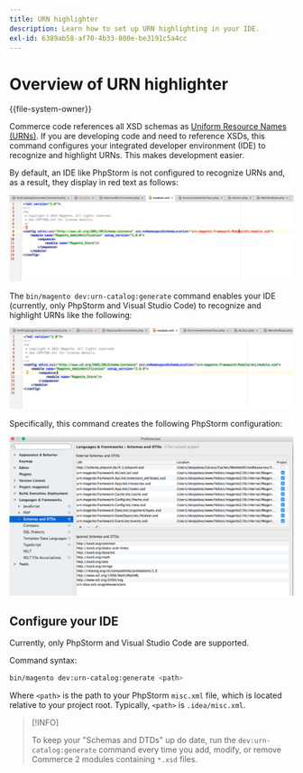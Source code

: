 ```yaml
---
title: URN highlighter
description: Learn how to set up URN highlighting in your IDE.
exl-id: 6389ab58-af70-4b33-800e-be3191c5a4cc
---
```

# Overview of URN highlighter

{{file-system-owner}}

Commerce code references all XSD schemas as [Uniform Resource Names (URNs)](https://www.ietf.org/rfc/rfc2141.txt). If you are developing code and need to reference XSDs, this command configures your integrated developer environment (IDE) to recognize and highlight URNs. This makes development easier.

By default, an IDE like PhpStorm is not configured to recognize URNs and, as a result, they display in red text as follows:

![PhpStorm not configured to recognize URN](../../assets/configuration/urn-before.png)

The `bin/magento dev:urn-catalog:generate` command enables your IDE (currently, only PhpStorm and Visual Studio Code) to recognize and highlight URNs like the following:

![Enable IDE to recognize URN](../../assets/configuration/urn-after.png)

Specifically, this command creates the following PhpStorm configuration:

![PhpStorm configuration example](../../assets/configuration/urn-settings.png)

## Configure your IDE

Currently, only PhpStorm and Visual Studio Code are supported.

Command syntax:

```bash
bin/magento dev:urn-catalog:generate <path>
```

Where `<path>` is the path to your PhpStorm `misc.xml` file, which is located relative to your project root. Typically, `<path>` is `.idea/misc.xml`.

>[!INFO]
>
>To keep your "Schemas and DTDs" up do date, run the `dev:urn-catalog:generate` command every time you add, modify, or remove Commerce 2 modules containing `*.xsd` files.
